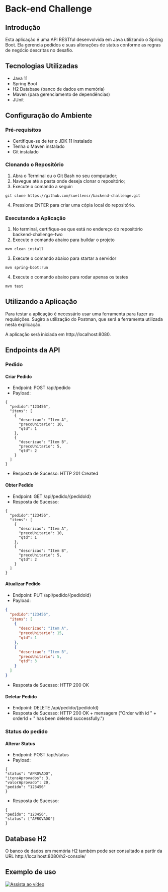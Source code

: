 # Back-end Challenge
## Introdução

Esta aplicação é uma API RESTful desenvolvida em Java utilizando o Spring Boot.
Ela gerencia pedidos e suas alterações de status conforme as regras de negócio descritas no desafio.

## Tecnologias Utilizadas

* Java 11 
* Spring Boot
* H2 Database (banco de dados em memória)
* Maven (para gerenciamento de dependências)
* JUnit

## Configuração do Ambiente

### Pré-requisitos

* Certifique-se de ter o JDK 11 instalado
* Tenha o Maven instalado
* Git instalado

### Clonando o Repositório

1. Abra o Terminal ou o Git Bash no seu computador;
2. Navegue até a pasta onde deseja clonar o repositório;
3. Execute o comando a seguir: 
```
git clone https://github.com/suellensr/backend-challenge.git
```
4. Pressione ENTER para criar uma cópia local do repositório.

### Executando a Aplicação

1. No terminal, certifique-se que está no endereço do repositório backend-challenge-two
2. Execute o comando abaixo para buildar o projeto
```
mvn clean install
```
3. Execute o comando abaixo para startar a servidor
```
mvn spring-boot:run
```
4. Execute o comando abaixo para rodar apenas os testes
```
mvn test
```

## Utilizando a Aplicação

Para testar a aplicação é necessário usar uma ferramenta para fazer as requisições.
Sugiro a utilização do Postman, que será a ferramenta utilizada nesta explicação.

A aplicação será iniciada em http://localhost:8080.

## Endpoints da API

### Pedido

#### Criar Pedido
* Endpoint: POST /api/pedido
* Payload:
```
{
  "pedido":"123456",
  "itens": [
    {
      "descricao": "Item A",
      "precoUnitario": 10,
      "qtd": 1
    },
    {
      "descricao": "Item B",
      "precoUnitario": 5,
      "qtd": 2
    }
  ]
}
```
* Resposta de Sucesso: HTTP 201 Created

#### Obter Pedido

* Endpoint: GET /api/pedido/{pedidoId}
* Resposta de Sucesso:
```
{
  "pedido":"123456",
  "itens": [
    {
      "descricao": "Item A",
      "precoUnitario": 10,
      "qtd": 1
    },
    {
      "descricao": "Item B",
      "precoUnitario": 5,
      "qtd": 2
    }
  ]
}
```
#### Atualizar Pedido

* Endpoint: PUT /api/pedido/{pedidoId}
* Payload:
```json
{
  "pedido":"123456",
  "itens": [
    {
      "descricao": "Item A",
      "precoUnitario": 15,
      "qtd": 1
    },
    {
      "descricao": "Item B",
      "precoUnitario": 5,
      "qtd": 3
    }
  ]
}
```
* Resposta de Sucesso: HTTP 200 OK


#### Deletar Pedido
* Endpoint: DELETE /api/pedido/{pedidoId}
* Resposta de Sucesso: HTTP 200 OK + mensagem ("Order with id "  + orderId + " has been deleted successfully.")

### Status do pedido

#### Alterar Status
* Endpoint: POST /api/status
* Payload:
```
{
"status": "APROVADO",
"itensAprovados": 3,
"valorAprovado": 20,
"pedido": "123456"
}
```

* Resposta de Sucesso:
```
{
"pedido": "123456",
"status": ["APROVADO"]
}
```

## Database H2

O banco de dados em memória H2 também pode ser consultado a partir da URL http://localhost:8080/h2-console/

## Exemplo de uso

[![Assista ao vídeo](https://img.youtube.com/vi/)](https://www.youtube.com/embed/AysDd-GO5kY)

